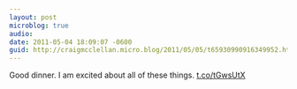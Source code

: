 ```yaml
---
layout: post
microblog: true
audio: 
date: 2011-05-04 18:09:07 -0600
guid: http://craigmcclellan.micro.blog/2011/05/05/t65930990916349952.html
---
```

Good dinner. I am excited about all of these things.  [t.co/tGwsUtX](http://t.co/tGwsUtX)
